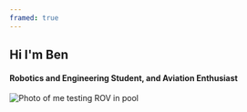 ```yaml
---
framed: true
---
```


## Hi I'm Ben 
####  Robotics and Engineering Student, and Aviation Enthusiast 
![Photo of me testing ROV in pool](/MainImage.jpg)
